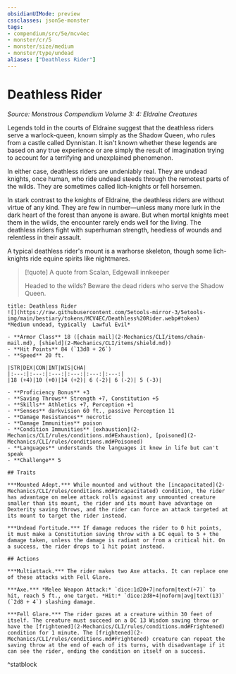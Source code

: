 ```yaml
---
obsidianUIMode: preview
cssclasses: json5e-monster
tags:
- compendium/src/5e/mcv4ec
- monster/cr/5
- monster/size/medium
- monster/type/undead
aliases: ["Deathless Rider"]
---
```

# Deathless Rider
*Source: Monstrous Compendium Volume 3: 4: Eldraine Creatures*  

Legends told in the courts of Eldraine suggest that the deathless riders serve a warlock-queen, known simply as the Shadow Queen, who rules from a castle called Dynnistan. It isn't known whether these legends are based on any true experience or are simply the result of imagination trying to account for a terrifying and unexplained phenomenon.

In either case, deathless riders are undeniably real. They are undead knights, once human, who ride undead steeds through the remotest parts of the wilds. They are sometimes called lich-knights or fell horsemen.

In stark contrast to the knights of Eldraine, the deathless riders are without virtue of any kind. They are few in number—unless many more lurk in the dark heart of the forest than anyone is aware. But when mortal knights meet them in the wilds, the encounter rarely ends well for the living. The deathless riders fight with superhuman strength, heedless of wounds and relentless in their assault.

A typical deathless rider's mount is a warhorse skeleton, though some lich-knights ride equine spirits like nightmares.

> [!quote] A quote from Scalan, Edgewall innkeeper  
> 
> Headed to the wilds? Beware the dead riders who serve the Shadow Queen.


```ad-statblock
title: Deathless Rider
![](https://raw.githubusercontent.com/5etools-mirror-3/5etools-img/main/bestiary/tokens/MCV4EC/Deathless%20Rider.webp#token)
*Medium undead, typically  Lawful Evil*

- **Armor Class** 18 ([chain mail](2-Mechanics/CLI/items/chain-mail.md), [shield](2-Mechanics/CLI/items/shield.md))
- **Hit Points** 84 (`13d8 + 26`)
- **Speed** 20 ft.

|STR|DEX|CON|INT|WIS|CHA|
|:---:|:---:|:---:|:---:|:---:|:---:|
|18 (+4)|10 (+0)|14 (+2)| 6 (-2)| 6 (-2)| 5 (-3)|

- **Proficiency Bonus** +3
- **Saving Throws** Strength +7, Constitution +5
- **Skills** Athletics +7, Perception +1
- **Senses** darkvision 60 ft., passive Perception 11
- **Damage Resistances** necrotic
- **Damage Immunities** poison
- **Condition Immunities** [exhaustion](2-Mechanics/CLI/rules/conditions.md#Exhaustion), [poisoned](2-Mechanics/CLI/rules/conditions.md#Poisoned)
- **Languages** understands the languages it knew in life but can't speak
- **Challenge** 5

## Traits

***Mounted Adept.*** While mounted and without the [incapacitated](2-Mechanics/CLI/rules/conditions.md#Incapacitated) condition, the rider has advantage on melee attack rolls against any unmounted creature smaller than its mount, the rider and its mount have advantage on Dexterity saving throws, and the rider can force an attack targeted at its mount to target the rider instead.

***Undead Fortitude.*** If damage reduces the rider to 0 hit points, it must make a Constitution saving throw with a DC equal to 5 + the damage taken, unless the damage is radiant or from a critical hit. On a success, the rider drops to 1 hit point instead.

## Actions

***Multiattack.*** The rider makes two Axe attacks. It can replace one of these attacks with Fell Glare.

***Axe.*** *Melee Weapon Attack:* `dice:1d20+7|noform|text(+7)` to hit, reach 5 ft., one target. *Hit:* `dice:2d8+4|noform|avg|text(13)` (`2d8 + 4`) slashing damage.

***Fell Glare.*** The rider gazes at a creature within 30 feet of itself. The creature must succeed on a DC 13 Wisdom saving throw or have the [frightened](2-Mechanics/CLI/rules/conditions.md#Frightened) condition for 1 minute. The [frightened](2-Mechanics/CLI/rules/conditions.md#Frightened) creature can repeat the saving throw at the end of each of its turns, with disadvantage if it can see the rider, ending the condition on itself on a success.
```
^statblock
